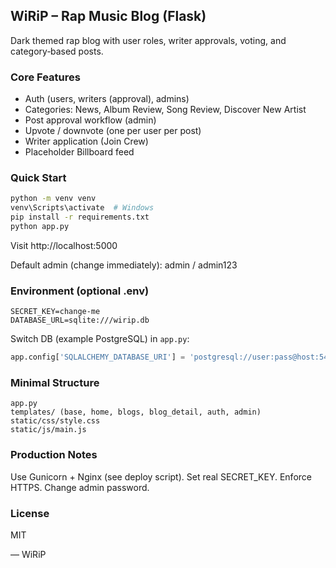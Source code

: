 ## WiRiP – Rap Music Blog (Flask)
Dark themed rap blog with user roles, writer approvals, voting, and category‑based posts.

### Core Features
- Auth (users, writers (approval), admins)
- Categories: News, Album Review, Song Review, Discover New Artist
- Post approval workflow (admin)
- Upvote / downvote (one per user per post)
- Writer application (Join Crew)
- Placeholder Billboard feed

### Quick Start
```bash
python -m venv venv
venv\Scripts\activate  # Windows
pip install -r requirements.txt
python app.py
```
Visit http://localhost:5000

Default admin (change immediately): admin / admin123

### Environment (optional .env)
```
SECRET_KEY=change-me
DATABASE_URL=sqlite:///wirip.db
```

Switch DB (example PostgreSQL) in `app.py`:
```python
app.config['SQLALCHEMY_DATABASE_URI'] = 'postgresql://user:pass@host:5432/wirip'
```

### Minimal Structure
```
app.py
templates/ (base, home, blogs, blog_detail, auth, admin)
static/css/style.css
static/js/main.js
```

### Production Notes
Use Gunicorn + Nginx (see deploy script). Set real SECRET_KEY. Enforce HTTPS. Change admin password.

### License
MIT

— WiRiP